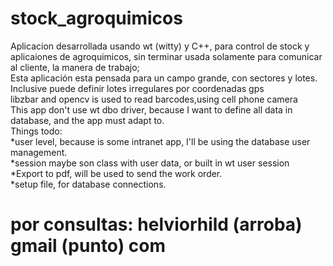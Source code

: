 # stock_agroquimicos
Aplicacion desarrollada usando wt (witty) y C++, para control de stock y aplicaiones de agroquimicos, sin terminar usada solamente para comunicar al cliente, la manera de trabajo;<br>
Esta aplicación esta pensada para un campo grande, con sectores y lotes. Inclusive puede definir lotes irregulares por coordenadas gps<br>
libzbar and opencv is used to read barcodes,using  cell phone camera<br>
This app don't use wt dbo driver, because I want to define all data in database, and the app must adapt to.<br>
Things todo:<br>
*user level, because is some intranet app, I'll be using the database user management.<br>
*session maybe son class with user data, or built in wt user session<br>
*Export to pdf, will be used to send the work order.<br>
*setup file, for database connections.<br>

<H1>por consultas:   helviorhild (arroba)   gmail (punto) com</H1>
